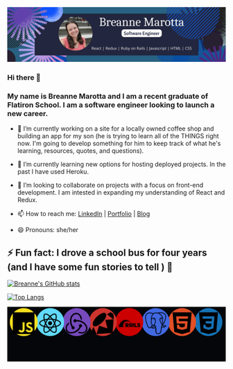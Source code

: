 <img src="images/Breanne Marotta (5).png" />

### Hi there 👋

### My name is Breanne Marotta and I am a recent graduate of Flatiron School. I am a software engineer looking to launch a new career. 

- 🔭 I’m currently working on a site for a locally owned coffee shop and building an app for my son (he is trying to learn all of the THINGS right now. I'm going to develop something for him to keep track of what he's learning, resources, quotes, and questions).

- 🌱 I’m currently learning new options for hosting deployed projects. In the past I have used Heroku.

- 👯 I’m looking to collaborate on projects with a focus on front-end development. I am intested in expanding my understanding of React and Redux.

- 📫 How to reach me: [LinkedIn](https://www.linkedin.com/in/bremarotta/) |  [Portfolio](https://bremarotta.wixsite.com/breanne) | [Blog](https://medium.com/@bremarotta) 
- 😄 Pronouns: she/her
## ⚡ Fun fact: I drove a school bus for four years (and I have some fun stories to tell ) 🚌


[![Breanne's GitHub stats](https://github-readme-stats.vercel.app/api?username=BreMarotta&hide=contribs,prs,issues)](https://github.com/bremarotta/github-readme-stats)

[![Top Langs](https://github-readme-stats.vercel.app/api/top-langs/?username=BreMarotta&hide=Procfile&layout=compact)](https://github.com/BreMarotta/github-readme-stats)


<img src="images/Orange Ebb and Flow Abstract LinkedIn Banner (4).png">



<!--
testing 
**BreMarotta/BreMarotta** is a ✨ _special_ ✨ repository because its `README.md` (this file) appears on your GitHub profile.

Here are some ideas to get you started:

- 🔭 I’m currently working on ...
- 🌱 I’m currently learning ...
- 👯 I’m looking to collaborate on ...
- 🤔 I’m looking for help with ...
- 💬 Ask me about ...
- 📫 How to reach me: ...
- 😄 Pronouns: ...
- ⚡ Fun fact: ...
-->
